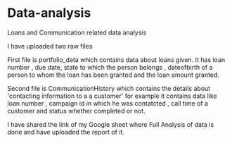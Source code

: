 # Data-analysis
Loans and Communication related data analysis

I have uploaded two raw files 

First file is portfolio_data which contains data about loans given. It has loan number , due date, state to which the person belongs , dateofbirth of a person to whom the loan has been granted and the loan amount granted.

Second file is CommunicationHistory which contains the details about 'contacting information to a a customer' for example it contains data like loan number , campaign id in which he was contatcted , call time of a customer and status whether completed or not.

I have shared the link of my Google sheet where Full Analysis of data is done and have uploaded the report of it.
